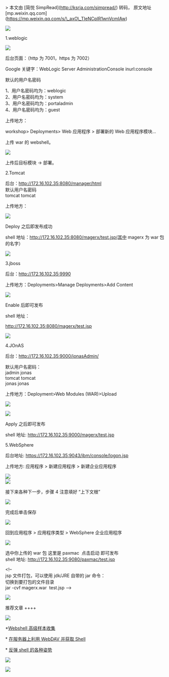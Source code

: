 \> 本文由 \[简悦 SimpRead\](http://ksria.com/simpread/) 转码， 原文地址 \[mp.weixin.qq.com\](https://mp.weixin.qq.com/s/\_axO\_TIeNCplR1wnVcmIAw)

![](https://mmbiz.qpic.cn/mmbiz_gif/3xxicXNlTXLicwgPqvK8QgwnCr09iaSllrsXJLMkThiaHibEntZKkJiaicEd4ibWQxyn3gtAWbyGqtHVb0qqsHFC9jW3oQ/640?wx_fmt=gif)

1.weblogic

![](https://mmbiz.qpic.cn/mmbiz_jpg/3xxicXNlTXLibUl0qjn09HNXx81sXV7TXsJNPC0dpsZsibAnq1Zic3zfCI4M0y3Mf50fbE3UpaP7icg8AjBb8d5QHAw/640?wx_fmt=jpeg)

后台页面：（http 为 7001，https 为 7002）

Google 关键字：WebLogic Server AdministrationConsole inurl:console

默认的用户名密码

1、用户名密码均为：weblogic  
2、用户名密码均为：system  
3、用户名密码均为：portaladmin  
4、用户名密码均为：guest

上传地方：

workshop> Deployments> Web 应用程序 > 部署新的 Web 应用程序模块…

上传 war 的 webshell。

  
 ![](https://mmbiz.qpic.cn/mmbiz_jpg/3xxicXNlTXLibUl0qjn09HNXx81sXV7TXsF5IgHELWILjIgicp7jFd6aMvzLBL95z7mC8JG4Jex4iceZ8BQxhzpyjA/640?wx_fmt=jpeg)   

上传后目标模块 -> 部署。

2.Tomcat

后台：http://172.16.102.35:8080/manager/html  
默认用户名密码  
tomcat tomcat

上传地方：

  
 ![](https://mmbiz.qpic.cn/mmbiz_jpg/3xxicXNlTXLibUl0qjn09HNXx81sXV7TXsBw4LV3Ij07cibEpkImV4nAaqSz5icy0g6X6g2zhtcZthA7FsJMmTtuQA/640?wx_fmt=jpeg)   

Deploy 之后即发布成功

shell 地址：http://172.16.102.35:8080/magerx/test.jsp(其中 magerx 为 war 包的名字）

  
![](https://mmbiz.qpic.cn/mmbiz_jpg/3xxicXNlTXLibUl0qjn09HNXx81sXV7TXs1M4z5LK001SYLLHIoKMSrqHVPENt19yUrXQMDrSKgfDBODCdgPX0ZQ/640?wx_fmt=jpeg)

3.jboss

后台：http://172.16.102.35:9990

上传地方：Deployments>Manage Deployments>Add Content

  
 ![](https://mmbiz.qpic.cn/mmbiz_jpg/3xxicXNlTXLibUl0qjn09HNXx81sXV7TXs30ibX7LFibeeicuQzGFvBexCkJkjiblsDrMKupQ6TXfItztw2RhibibHjmVA/640?wx_fmt=jpeg)   

Enable 后即可发布

shell 地址：

http://172.16.102.35:8080/magerx/test.jsp

![](https://mmbiz.qpic.cn/mmbiz_jpg/3xxicXNlTXLibUl0qjn09HNXx81sXV7TXsAJDHCUToIOnde2YbkGtVsR0XbwYFltaQHsgvYicCyl4VPge9ZTEHTIg/640?wx_fmt=jpeg)

4.JOnAS

后台：http://172.16.102.35:9000/jonasAdmin/

默认用户名密码：  
jadmin jonas  
tomcat tomcat  
jonas jonas

上传地方：Deployment>Web Modules (WAR)>Upload

![](https://mmbiz.qpic.cn/mmbiz_jpg/3xxicXNlTXLibUl0qjn09HNXx81sXV7TXs7xkZibcoSqN9G10T5aJib7ibLTQ8zN2BHg9whWZRsTKqD1icjkDOygHSQw/640?wx_fmt=jpeg)

![](https://mmbiz.qpic.cn/mmbiz_jpg/3xxicXNlTXLibUl0qjn09HNXx81sXV7TXsl4nvsTeLHYicDF6hpibSTqW5hyfCzWFOtIuf9jSLcAwiaKu7ibYjgNFATQ/640?wx_fmt=jpeg)

Apply 之后即可发布

shell 地址: http://172.16.102.35:9000/magerx/test.jsp

5.WebSphere

后台地址: https://172.16.102.35:9043/ibm/console/logon.jsp

上传地方: 应用程序 > 新建应用程序 > 新建企业应用程序

  
 ![](https://mmbiz.qpic.cn/mmbiz_jpg/3xxicXNlTXLibUl0qjn09HNXx81sXV7TXsaXE0aFVFh1WFRIUB1tn62mic3KsH39EhUJbW6gic6pQYa55kAzTu1zicg/640?wx_fmt=jpeg)   
 ![](https://mmbiz.qpic.cn/mmbiz_jpg/3xxicXNlTXLibUl0qjn09HNXx81sXV7TXs91icfKOHicGNAU4f5SjK182NQqPUcpFxsMfibfLq7zxsnmt0iaibFCSPuvw/640?wx_fmt=jpeg) 

接下来各种下一步，步骤 4 注意填好 “上下文根”

![](https://mmbiz.qpic.cn/mmbiz_jpg/3xxicXNlTXLibUl0qjn09HNXx81sXV7TXsiaDBTRL076RmUTuyGVviclpaAHIIrXGu8a3Dj4iaSdbFqE3JSjxzJ3hoQ/640?wx_fmt=jpeg)

完成后单击保存

 ![](https://mmbiz.qpic.cn/mmbiz_jpg/3xxicXNlTXLibUl0qjn09HNXx81sXV7TXsst4Jk2NxMpjevgBjcyPDY723iavUsLKiatXciaaAjgc5D3QDwLd7UcBeQ/640?wx_fmt=jpeg)   

回到应用程序 > 应用程序类型 > WebSphere 企业应用程序

  
 ![](https://mmbiz.qpic.cn/mmbiz_jpg/3xxicXNlTXLibUl0qjn09HNXx81sXV7TXspzdBib6LiaDuPYjOjlEFyrdYicZGbguEleIr1utNNwgoMU1C7dv6qUMrw/640?wx_fmt=jpeg)   

选中你上传的 war 包 这里是 paxmac  点击启动 即可发布  
shell 地址: http://172.16.102.35:9080/paxmac/test.jsp

<!–  
jsp 文件打包，可以使用 jdk/JRE 自带的 jar 命令：  
切换到要打包的文件目录  
jar -cvf magerx.war  test.jsp –>

![](https://mmbiz.qpic.cn/mmbiz_jpg/3xxicXNlTXLicjiasf4mjVyxw4RbQt9odm9nxs9434icI9TG8AXHjS3Btc6nTWgSPGkvvXMb7jzFUTbWP7TKu6EJ6g/640?wx_fmt=jpeg)

推荐文章 ++++

![](https://mmbiz.qpic.cn/mmbiz_jpg/US10Gcd0tQFGib3mCxJr4oMx1yp1ExzTETemWvK6Zkd7tVl23CVBppz63sRECqYNkQsonScb65VaG9yU2YJibxNA/640?wx_fmt=jpeg)

\*[Webshell 高级样本收集](http://mp.weixin.qq.com/s?__biz=MzAxMjE3ODU3MQ==&mid=2650482270&idx=4&sn=e0db73d1f68d2d14fd76aafb6bc1e74d&chksm=83ba43bab4cdcaac1045755d9674d8dfeaeb7993a056ecff8e04f1696a46371542f4ae8780ee&scene=21#wechat_redirect)  

\* [在服务器上利用 WebDAV 并获取 Shell](http://mp.weixin.qq.com/s?__biz=MzAxMjE3ODU3MQ==&mid=2650480818&idx=4&sn=03e42d67681bb1f970007040e581074a&chksm=83ba4556b4cdcc408aca654c77b8b2386360876bb655ca0d814ad4620f478f0f7d3d895d029e&scene=21#wechat_redirect)

\* [反弹 shell 的各种姿势](http://mp.weixin.qq.com/s?__biz=MzAxMjE3ODU3MQ==&mid=2650475868&idx=4&sn=8335155778a02870f518819e898253a6&chksm=83ba68b8b4cde1ae894d3feb9b6644d04cfedacca79201b25bcc47cb222f901187ae7bb408bb&scene=21#wechat_redirect)

![](https://mmbiz.qpic.cn/mmbiz_png/3xxicXNlTXLib0FWIDRa9Kwh52ibXkf9AAkntMYBpLvaibEiaVibzNO1jiaVV7eSibPuMU3mZfCK8fWz6LicAAzHOM8bZUw/640?wx_fmt=jpeg)

![](https://mmbiz.qpic.cn/mmbiz_gif/NZycfjXibQzlug4f7dWSUNbmSAia9VeEY0umcbm5fPmqdHj2d12xlsic4wefHeHYJsxjlaMSJKHAJxHnr1S24t5DQ/640?wx_fmt=gif)